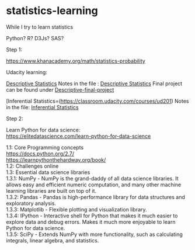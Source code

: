 # statistics-learning
While I try to learn statistics

Python? R? D3Js? SAS?

Step 1:

https://www.khanacademy.org/math/statistics-probability

Udacity learning:

[Descriptive Statistics](https://classroom.udacity.com/courses/ud827)
Notes in the file : [Descriptive Statistics](https://github.com/ayesha92ahmad/statistics-learning/blob/master/descriptive-stats-text-notes.md)
Final project can be found under [Descriptive-final-project](https://github.com/ayesha92ahmad/statistics-learning/tree/master/descriptive-final-project)

[Inferential Statistics=(https://classroom.udacity.com/courses/ud201)
Notes in the file: [Inferential Statistics](https://github.com/ayesha92ahmad/statistics-learning/blob/master/inferential-stats-notes.md)



Step 2:

Learn Python for data science:<br>
https://elitedatascience.com/learn-python-for-data-science


  1.1: Core Programming concepts<br>
      https://docs.python.org/2.7/<br>
      https://learnpythonthehardway.org/book/<br>
  1.2: Challenges online<br>
  1.3: Essential data science libraries<br>
        1.3.1: NumPy - NumPy is the grand-daddy of all data science libraries. It allows easy and efficient numeric       computation, and many other machine learning libraries are built on top of it.<br>
        1.3.2: Pandas - Pandas is high-performance library for data structures and exploratory analysis.<br>
        1.3.3: Matplotlib - Flexible plotting and visualization library.<br>
        1.3.4: IPython - Interactive shell for Python that makes it much easier to explore data and debug errors. Makes it much more enjoyable to learn Python for data science.<br>
        1.3.5: SciPy - Extends NumPy with more functionality, such as calculating integrals, linear algebra, and statistics.<br>
 
 

